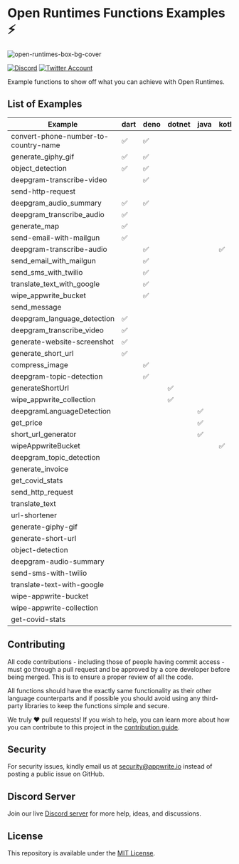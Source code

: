 # Open Runtimes Functions Examples ⚡️

![open-runtimes-box-bg-cover](https://user-images.githubusercontent.com/1297371/151676246-0e18f694-dfd7-4bab-b64b-f590fec76ef1.png)

[![Discord](https://img.shields.io/discord/937092945713172480?label=discord&style=flat-square)](https://discord.gg/fP6W2qEzfQ)
[![Twitter Account](https://img.shields.io/twitter/follow/appwrite?color=00acee&label=twitter&style=flat-square)](https://twitter.com/appwrite)

Example functions to show off what you can achieve with Open Runtimes.

## List of Examples

<!-- EXAMPLES-LIST:START -->
| Example                              | dart | deno | dotnet | java | kotlin | node | php | python | ruby | swift |
| ------------------------------------ | ---- | ---- | ------ | ---- | ------ | ---- | --- | ------ | ---- | ----- |
| convert-phone-number-to-country-name | ✅    | ✅    |        |      |        | ✅    | ✅   | ✅      | ✅    | ✅     |
| generate_giphy_gif                   | ✅    | ✅    |        |      |        | ✅    | ✅   |        |      |       |
| object_detection                     | ✅    | ✅    |        |      |        | ✅    | ✅   |        |      |       |
| deepgram-transcribe-video            |      | ✅    |        |      |        | ✅    |     | ✅      | ✅    |       |
| send-http-request                    |      |      |        |      |        |      | ✅   | ✅      | ✅    |       |
| deepgram_audio_summary               | ✅    | ✅    |        |      |        |      |     |        |      |       |
| deepgram_transcribe_audio            | ✅    |      |        |      |        |      | ✅   |        |      |       |
| generate_map                         | ✅    |      |        |      |        | ✅    |     |        |      |       |
| send-email-with-mailgun              | ✅    |      |        |      |        |      |     |        |      | ✅     |
| deepgram-transcribe-audio            |      | ✅    |        |      | ✅      |      |     |        |      |       |
| send_email_with_mailgun              |      | ✅    |        |      |        | ✅    |     |        |      |       |
| send_sms_with_twilio                 |      | ✅    |        |      |        | ✅    |     |        |      |       |
| translate_text_with_google           |      | ✅    |        |      |        | ✅    |     |        |      |       |
| wipe_appwrite_bucket                 |      | ✅    |        |      |        | ✅    |     |        |      |       |
| send_message                         |      |      |        |      |        |      | ✅   | ✅      |      |       |
| deepgram_language_detection          | ✅    |      |        |      |        |      |     |        |      |       |
| deepgram_transcribe_video            | ✅    |      |        |      |        |      |     |        |      |       |
| generate-website-screenshot          | ✅    |      |        |      |        |      |     |        |      |       |
| generate_short_url                   | ✅    |      |        |      |        |      |     |        |      |       |
| compress_image                       |      | ✅    |        |      |        |      |     |        |      |       |
| deepgram-topic-detection             |      | ✅    |        |      |        |      |     |        |      |       |
| generateShortUrl                     |      |      | ✅      |      |        |      |     |        |      |       |
| wipe_appwrite_collection             |      |      | ✅      |      |        |      |     |        |      |       |
| deepgramLanguageDetection            |      |      |        | ✅    |        |      |     |        |      |       |
| get_price                            |      |      |        | ✅    |        |      |     |        |      |       |
| short_url_generator                  |      |      |        | ✅    |        |      |     |        |      |       |
| wipeAppwriteBucket                   |      |      |        |      | ✅      |      |     |        |      |       |
| deepgram_topic_detection             |      |      |        |      |        | ✅    |     |        |      |       |
| generate_invoice                     |      |      |        |      |        | ✅    |     |        |      |       |
| get_covid_stats                      |      |      |        |      |        | ✅    |     |        |      |       |
| send_http_request                    |      |      |        |      |        | ✅    |     |        |      |       |
| translate_text                       |      |      |        |      |        | ✅    |     |        |      |       |
| url-shortener                        |      |      |        |      |        | ✅    |     |        |      |       |
| generate-giphy-gif                   |      |      |        |      |        |      |     | ✅      |      |       |
| generate-short-url                   |      |      |        |      |        |      |     | ✅      |      |       |
| object-detection                     |      |      |        |      |        |      |     | ✅      |      |       |
| deepgram-audio-summary               |      |      |        |      |        |      |     |        | ✅    |       |
| send-sms-with-twilio                 |      |      |        |      |        |      |     |        | ✅    |       |
| translate-text-with-google           |      |      |        |      |        |      |     |        | ✅    |       |
| wipe-appwrite-bucket                 |      |      |        |      |        |      |     |        | ✅    |       |
| wipe-appwrite-collection             |      |      |        |      |        |      |     |        | ✅    |       |
| get-covid-stats                      |      |      |        |      |        |      |     |        |      | ✅     |
<!-- EXAMPLES-LIST:END -->

## Contributing

All code contributions - including those of people having commit access - must go through a pull request and be approved by a core developer before being merged. This is to ensure a proper review of all the code.

All functions should have the exactly same functionality as their other language counterparts and if possible you should avoid using any third-party libraries to keep the functions simple and secure.

We truly ❤️ pull requests! If you wish to help, you can learn more about how you can contribute to this project in the [contribution guide](https://github.com/open-runtimes/.github/blob/main/CONTRIBUTING.md).


## Security

For security issues, kindly email us at [security@appwrite.io](mailto:security@appwrite.io) instead of posting a public issue on GitHub.

## Discord Server

Join our live [Discord server](https://discord.gg/fP6W2qEzfQ) for more help, ideas, and discussions.

## License

This repository is available under the [MIT License](./LICENSE).
